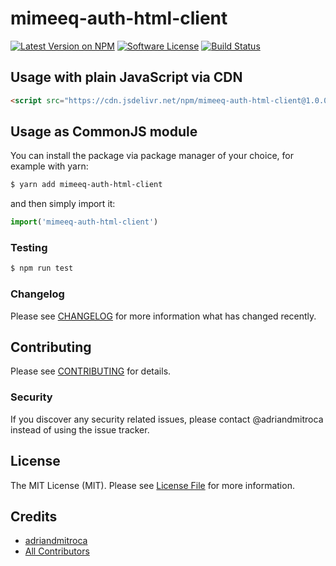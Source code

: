 # mimeeq-auth-html-client

[![Latest Version on NPM](https://img.shields.io/npm/v/mimeeq-auth-html-client.svg?style=flat-square)](https://npmjs.com/package/mimeeq-auth-html-client)
[![Software License](https://img.shields.io/badge/license-MIT-brightgreen.svg?style=flat-square)](LICENSE.md)
[![Build Status](https://img.shields.io/travis/adriandmitroca/mimeeq-auth-html-client/master.svg?style=flat-square)](https://travis-ci.org/adriandmitroca/mimeeq-auth-html-client)

## Usage with plain JavaScript via CDN

```html
<script src="https://cdn.jsdelivr.net/npm/mimeeq-auth-html-client@1.0.0/dist/index.umd.js"></script>
```

## Usage as CommonJS module

You can install the package via package manager of your choice, for example with yarn:

```bash
$ yarn add mimeeq-auth-html-client
```

and then simply import it:

```js
import('mimeeq-auth-html-client')
```

### Testing

``` bash
$ npm run test
```

### Changelog

Please see [CHANGELOG](CHANGELOG.md) for more information what has changed recently.

## Contributing

Please see [CONTRIBUTING](CONTRIBUTING.md) for details.

### Security

If you discover any security related issues, please contact @adriandmitroca instead of using the issue tracker.

## License

The MIT License (MIT). Please see [License File](LICENSE.md) for more information.

## Credits

- [adriandmitroca](https://github.com/adriandmitroca)
- [All Contributors](../../contributors)
